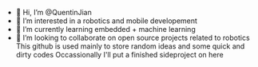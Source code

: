 - 👋 Hi, I’m @QuentinJian
- 👀 I’m interested in a robotics and mobile developement
- 🌱 I’m currently learning embedded + machine learning
- 💞️ I’m looking to collaborate on open source projects related to robotics
This github is used mainly to store random ideas and some quick and dirty codes
Occassionally I'll put a finished sideproject on here

<!---
QuentinJian/QuentinJian is a ✨ special ✨ repository because its `README.md` (this file) appears on your GitHub profile.
You can click the Preview link to take a look at your changes.
--->
